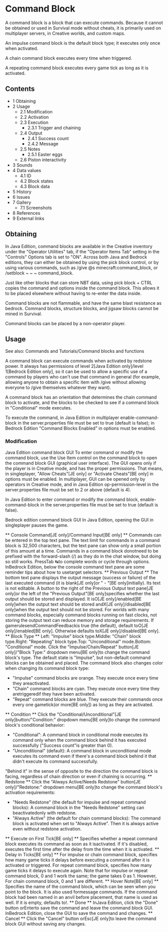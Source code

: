 # Command Block
A command block is a block that can execute commands. Because it cannot be obtained or used in Survival mode without cheats, it is primarily used on multiplayer servers, in Creative worlds, and custom maps.

An impulse command block is the default block type; it executes only once when activated.

A chain command block executes every time when triggered.

A repeating command block executes every game tick as long as it is activated.

## Contents
- 1 Obtaining
- 2 Usage
	- 2.1 Modification
	- 2.2 Activation
	- 2.3 Execution
		- 2.3.1 Trigger and chaining
	- 2.4 Output
		- 2.4.1 Success count
		- 2.4.2 Message
	- 2.5 Notes
		- 2.5.1 Easter eggs
	- 2.6 Piston interactivity
- 3 Sounds
- 4 Data values
	- 4.1 ID
	- 4.2 Block states
	- 4.3 Block data
- 5 History
- 6 Issues
- 7 Gallery
	- 7.1 Screenshots
- 8 References
- 9 External links

## Obtaining
In Java Edition, command blocks are available in the Creative inventory under the "Operator Utilities" tab, if the "Operator Items Tab" setting in the "Controls" Options tab is set to "ON". Across both Java and Bedrock editions, they can either be obtained by using the pick block control, or by using various commands, such as /give @s minecraft:command_block, or /setblock ~ ~ ~ command_block.

Just like other blocks that can store NBT data, using pick block + CTRL copies the command and options inside the command block. This allows it to be placed elsewhere without having to re-enter the data inside.

Command blocks are not flammable, and have the same blast resistance as bedrock. Command blocks, structure blocks, and jigsaw blocks cannot be mined in Survival.

Command blocks can be placed by a non-operator player.

## Usage
See also: Commands and Tutorials/Command blocks and functions

A command block can execute commands when activated by redstone power. It always has permissions of level 2‌[Java Edition  only]/level 1‌[Bedrock Edition  only], so it can be used to allow a specific use of a command by players who can't use that command in general (for example, allowing anyone to obtain a specific item with /give without allowing everyone to /give themselves whatever they want).

A command block has an orientation that determines the chain command block to activate, and the blocks to be checked to see if a command block in "Conditional" mode executes.

To execute the command, in Java Edition in multiplayer enable-command-block in the server.properties file must be set to true (default is false); in Bedrock Edition "Command Blocks Enabled" in options must be enabled.

### Modification
Java Edition command block GUI
To enter command or modify the command block, use the Use Item control on the command block to open the command block GUI (graphical user interface). The GUI opens only if the player is in Creative mode, and has the proper permissions. That means, in singleplayer, "Allow Cheats"‌[JE  only] or "Activate Cheats"‌[BE  only] in options must be enabled. In multiplayer, GUI can be opened only by operators in Creative mode, and in Java Edition op-permission-level in the server.properties file must be set to 2 or above (default is 4).

In Java Edition to enter command or modify the command block, enable-command-block in the server.properties file must be set to true (default is false).

Bedrock edition command block GUI
In Java Edition, opening the GUI in singleplayer pauses the game.

** Console Command‌[JE  only]/Command Input‌[BE  only] **
Commands can be entered in the top text pane. The text limit for commands in a command block is 32,500 characters, but the text pane can show only a small portion of this amount at a time.
Commands in a command block donotneed to be prefixed with the forward-slash (/) as they do in the chat window, but doing so still works.
PressTab ↹to complete words or cycle through options.
InBedrock Edition, below the console command text pane are some reminder tips about how to usetarget selectors.
** Previous Output **
The bottom text pane displays the output message (success or failure) of the last executed command (it is blank‌[JE  only]or " - "‌[BE  only]initially). Its text is not editable.
A button to the right of the Previous Output text pane‌[JE  only]or the left of the "Previous Output"‌[BE  only]specifies whether the last output should be stored and displayed. It isO‌[JE  only]/enabled‌[BE  only]when the output text should be stored andX‌[JE  only]/disabled‌[BE  only]when the output text should not be stored. For worlds with many command blocks, especially command blocks running on fast clocks, not storing the output text can reduce memory and storage requirements.
If gamerulesendCommandFeedbackis true (the default), default toO‌[JE  only]/enabled‌[BE  only]. Otherwise defaults toX‌[JE  only]/disabled‌[BE  only].
** Block Type **
Left: "Impulse" block type.Middle: "Chain" block type.Right: "Repeating" block type.Top: "Unconditional" mode.Bottom: "Conditional" mode.
Click the "Impulse/Chain/Repeat" button‌[JE  only]/"Block Type:" dropdown menu‌[BE  only]to change the command block's type. The default state is "Impulse", but non-default command blocks can be obtained and placed. The command block also changes color when changing its command block type:
- "Impulse" command blocks are orange. They execute once every time they areactivated.
- "Chain" command blocks are cyan. They execute once every time they aretriggeredif they have been activated.
- "Repeat" command blocks are blue. They execute their commands once every one gametick(or more‌[BE  only]) as long as they are activated.

** Condition **
Click the "Conditional/Unconditional"‌[JE  only]button/"Condition:" dropdown menu‌[BE  only]to change the command block's conditional behavior:
- "Conditional": A command block in conditional mode executes its command only when the command block behind it has executed successfully ("Success count"is greater than 0).
- "Unconditional" (default): A command block in unconditional mode executes its command even if there's a command block behind it that didn't execute its command successfully.

"Behind it" in the sense of opposite to the direction the command block is facing, regardless of chain direction or even if chaining is occurring.
** Redstone **
Click the "Always Active/Needs Redstone" button‌[JE  only]/"Redstone:" dropdown menu‌[BE  only]to change the command block's activation requirements:
- "Needs Redstone" (the default for impulse and repeat command blocks): A command block in the "Needs Redstone" setting can beactivatedonly with redstone.
- "Always Active" (the default for chain command blocks): The command block is activated when set to "Always Active". Then it is always active even without redstone activation.

** Execute on First Tick‌[BE  only] **
Specifies whether a repeat command block executes its command as soon as it isactivated. If it's disabled, executes the first time after the delay from the time when it is activated.
** Delay in Ticks‌[BE  only] **
For impulse or chain command block, specifies how many game ticks it delays before executing a command after it is activated or triggered.
For repeat command block, specifies how many game ticks it delays to execute again.
Note that for impulse or repeat command block, 0 and 1 work the same; the game takes 0 as 1. However, For chain command block, 0 and 1 are different.
** Hover Note‌[BE  only] **
Specifies the name of the command block, which can be seen when you point to the block. It is also used formessage commands. If the command block had been named in an anvil before placement, that name is used as well. If it is empty, defaults to!.
** Done **
InJava Edition, click the "Done" button orEnterto save the command and leave the command block GUI.
InBedrock Edition, close the GUI to save the command and changes.
** Cancel **
Click the "Cancel" button orEsc‌[JE  only]to leave the command block GUI without saving any changes.
